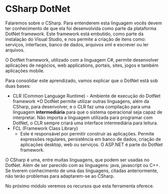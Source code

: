 # CSharp DotNet

Falaremos sobre o CSharp. Para entenderem esta linguagem vocês devem ter conhecimento de que ela foi desenvolvida como parte da plataforma DotNet framework. Este framework está embutido, como parte da instalação do Visual Studio, e nos permite a criação de itens como: serviços, interfaces, banco de dados, arquivos xml e escrever ou ler arquivos.

O DotNet framework, utilizado com a linguagem C#, permite desenvolver aplicações de negócios, web applications, portais, sites, jogos e também aplicações mobile.

Para consolidar este aprendizado, vamos explicar que o DotNet está sob duas bases:

* CLR (Common Language Runtime) - Ambiente de execução do DotNet framework
    *O DotNet permite utilizar outras linguagens, além da CSharp, para desenvolver, e o CLR faz uma compilação para uma linguagem **intermediária** para que o sistema operacional seja capaz de interpretar. 
    Não importa a linguagem utilizada para programar com DotNet, o CLR sempre criará uma interface intermediária para leitura.
* FCL (Framework Class Library)
    * Este é responsável por permitir construir as aplicações. Permite expressões regulares, persistência em banco de dados,  criação de aplicações desktop, web ou serviços. O ASP.NET é parte do DotNet framework.

O CSharp é uma, entre muitas linguagens, que podem ser usadas no DotNet. Além de ser parecido com as linguagens: java, javascript ou C++. Se tiverem conhecimento de uma das linguagens, citadas anteriormente, não terão problemas para  adaptarem-se ao CSharp.

No próximo módulo veremos os recursos que esta ferramenta oferece.